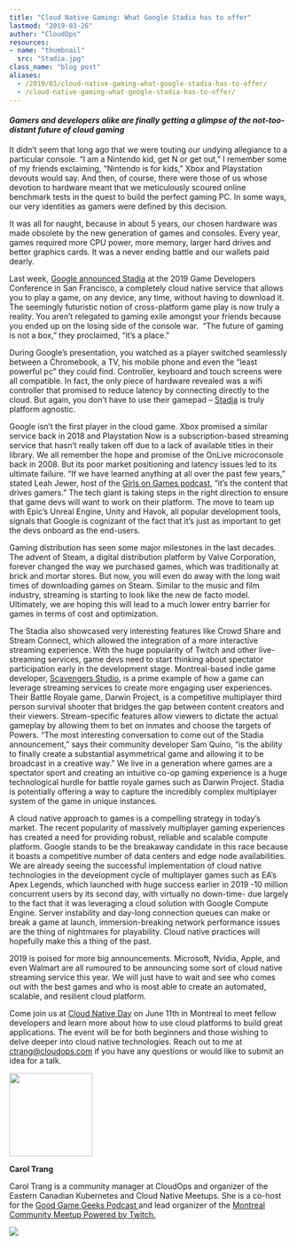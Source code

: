 ```yaml
---
title: "Cloud Native Gaming: What Google Stadia has to offer"
lastmod: "2019-03-26"
author: "CloudOps"
resources:
- name: "thumbnail"
  src: "Stadia.jpg"
class_name: "blog post"
aliases:
  - /2019/03/cloud-native-gaming-what-google-stadia-has-to-offer/
  - /cloud-native-gaming-what-google-stadia-has-to-offer/
---
```


<h4><strong><em>Gamers and developers alike are finally getting a glimpse of the not-too-distant future of cloud gaming</em></strong></h4>

<p>It didn’t seem that long ago that we were touting our undying allegiance to a particular console. “I am a Nintendo kid, get N or get out,” I remember some of my friends exclaiming, “Nintendo is for kids,” Xbox and Playstation devouts would say. And then, of course, there were those of us whose devotion to hardware meant that we meticulously scoured online benchmark tests in the quest to build the perfect gaming PC. In some ways, our very identities as gamers were defined by this decision.</p>

<p>It was all for naught, because in about 5 years, our chosen hardware was made obsolete by the new generation of games and consoles. Every year, games required more CPU power, more memory, larger hard drives and better graphics cards. It was a never ending battle and our wallets paid dearly.</p>

<p>Last week, <a href="https://blog.google/products/stadia/stadia-a-new-way-to-play/">Google announced Stadia</a> at the 2019 Game Developers Conference in San Francisco, a completely cloud native service that allows you to play a game, on any device, any time, without having to download it. The seemingly futuristic notion of cross-platform game play is now truly a reality. You aren’t relegated to gaming exile amongst your friends because you ended up on the losing side of the console war. &nbsp;“The future of gaming is not a box,” they proclaimed, “it’s a place.”</p>

<p>During Google’s presentation, you watched as a player switched seamlessly between a Chromebook, a TV, his mobile phone and even the “least powerful pc” they could find. Controller, keyboard and touch screens were all compatible. In fact, the only piece of hardware revealed was a wifi controller that promised to reduce latency by connecting directly to the cloud. But again, you don’t have to use their gamepad – <a href="https://store.google.com/magazine/stadia">Stadia</a> is truly platform agnostic.</p>

<p>Google isn’t the first player in the cloud game. Xbox promised a similar service back in 2018 and Playstation Now is a subscription-based streaming service that hasn’t really taken off due to a lack of available titles in their library. We all remember the hope and promise of the OnLive microconsole back in 2008. But its poor market positioning and latency issues led to its ultimate failure. “If we have learned anything at all over the past few years,” stated Leah Jewer, host of the <a href="https://www.girlsongames.ca/">Girls on Games podcast</a>, “it’s the content that drives gamers.” The tech giant is taking steps in the right direction to ensure that game devs will want to work on their platform. The move to team up with Epic’s Unreal Engine, Unity and Havok, all popular development tools, signals that Google is cognizant of the fact that it’s just as important to get the devs onboard as the end-users.</p>

<p>Gaming distribution has seen some major milestones in the last decades. The advent of Steam, a digital distribution platform by Valve Corporation, forever changed the way we purchased games, which was traditionally at brick and mortar stores. But now, you will even do away with the long wait times of downloading games on Steam. Similar to the music and film industry, streaming is starting to look like the new de facto model. Ultimately, we are hoping this will lead to a much lower entry barrier for games in terms of cost and optimization.</p>

<p>The Stadia also showcased very interesting features like Crowd Share and Stream Connect, which allowed the integration of a more interactive streaming experience. With the huge popularity of Twitch and other live-streaming services, game devs need to start thinking about spectator participation early in the development stage. Montreal-based indie game developer, <a href="http://www.scavengers.ca/">Scavengers Studio</a>, is a prime example of how a game can leverage streaming services to create more engaging user experiences. Their Battle Royale game, Darwin Project, is a competitive multiplayer third person survival shooter that bridges the gap between content creators and their viewers. Stream-specific features allow viewers to dictate the actual gameplay by allowing them to bet on inmates and choose the targets of Powers. “The most interesting conversation to come out of the Stadia announcement,” says their community developer Sam Quino, “is the ability to finally create a substantial asymmetrical game and allowing it to be broadcast in a creative way.” We live in a generation where games are a spectator sport and creating an intuitive co-op gaming experience is a huge technological hurdle for battle royale games such as Darwin Project. Stadia is potentially offering a way to capture the incredibly complex multiplayer system of the game in unique instances.</p>

<p>A cloud native approach to games is a compelling strategy in today’s market. The recent popularity of massively multiplayer gaming experiences has created a need for providing robust, reliable and scalable compute platform. Google stands to be the breakaway candidate in this race because it boasts a competitive number of data centers and edge node availabilities. We are already seeing the successful implementation of cloud native technologies in the development cycle of multiplayer games such as EA’s Apex Legends, which launched with huge success earlier in 2019 -10 million concurrent users by its second day, with virtually no down-time- due largely to the fact that it was leveraging a cloud solution with Google Compute Engine. Server instability and day-long connection queues can make or break a game at launch, immersion-breaking network performance issues are the thing of nightmares for playability. Cloud native practices will hopefully make this a thing of the past.</p>

<p>2019 is poised for more big announcements. Microsoft, Nvidia, Apple, and even Walmart are all rumoured to be announcing some sort of cloud native streaming service this year. We will just have to wait and see who comes out with the best games and who is most able to create an automated, scalable, and resilient cloud platform.</p>

<p>Come join us at <a href="http://www.cloudnativeday.ca/en/">Cloud Native Day</a> on June 11th in Montreal to meet fellow developers and learn more about how to use cloud platforms to build great applications. The event will be for both beginners and those wishing to delve deeper into cloud native technologies. Reach out to me at <a href="mailto: ctrang@cloudops.com">ctrang@cloudops.com</a> if you have any questions or would like to submit an idea for a talk.</p>

<img width="150px;" class="alignleft" src="/images/blog/post/40841362_10156601204613728_8051974506358505472_n.jpg">

<p><strong>Carol Trang</strong></p>

<p>Carol Trang is a community manager at CloudOps and organizer of the Eastern Canadian Kubernetes and Cloud Native Meetups. She is a co-host for the <a href="http://goodgamegeeks.podbean.com">Good Game Geeks Podcast </a>and lead organizer of the <a href="https://meetups.twitch.tv/montreal/">Montreal Community Meetup Powered by Twitch.</a></p>

<div class="row">
    <div class="col-xl-8 offset-xl-2 col-lg-10 offset-lg-1 col-md-10 offset-md-1 col-sm-12 col-xs-12 cta-image">
    <a href="/workshops">
      <img src="/images/blog/cta/devops-workshop.webp">
    </a>
    </div>
</div>